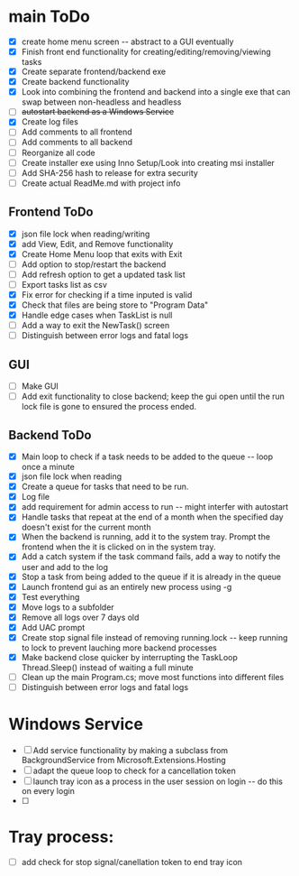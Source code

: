 # main ToDo
- [X] create home menu screen -- abstract to a GUI eventually
- [X] Finish front end functionality for creating/editing/removing/viewing tasks
- [X] Create separate frontend/backend exe 
- [X] Create backend functionality
- [X] Look into combining the frontend and backend into a single exe that can swap between non-headless and headless
- [ ] ~~autostart backend as a Windows Service~~
- [X] Create log files
- [ ] Add comments to all frontend
- [ ] Add comments to all backend
- [ ] Reorganize all code
- [ ] Create installer exe using Inno Setup/Look into creating msi installer
- [ ] Add SHA-256 hash to release for extra security
- [ ] Create actual ReadMe.md with project info

## Frontend ToDo
- [X] json file lock when reading/writing
- [X] add View, Edit, and Remove functionality
- [X] Create Home Menu loop that exits with Exit
- [ ] Add option to stop/restart the backend
- [ ] Add refresh option to get a updated task list
- [ ] Export tasks list as csv
- [X] Fix error for checking if a time inputed is valid
- [X] Check that files are being store to "Program Data"
- [X] Handle edge cases when TaskList is null
- [ ] Add a way to exit the NewTask() screen
- [ ] Distinguish between error logs and fatal logs

## GUI
- [ ] Make GUI
- [ ] Add exit functionality to close backend; keep the gui open until the run lock file is gone to ensured the process ended.

## Backend ToDo
- [X] Main loop to check if a task needs to be added to the queue -- loop once a minute
- [X] json file lock when reading
- [X] Create a queue for tasks that need to be run.
- [X] Log file
- [X] add requirement for admin access to run -- might interfer with autostart
- [X] Handle tasks that repeat at the end of a month when the specified day doesn't exist for the current month
- [X] When the backend is running, add it to the system tray. Prompt the frontend when the it is clicked on in the system tray.
- [X] Add a catch system if the task command fails, add a way to notify the user and add to the log
- [X] Stop a task from being added to the queue if it is already in the queue
- [X] Launch frontend gui as an entirely new process using -g
- [X] Test everything
- [X] Move logs to a subfolder
- [X] Remove all logs over 7 days old
- [X] Add UAC prompt
- [X] Create stop signal file instead of removing running.lock -- keep running to lock to prevent lauching more backend processes
- [X] Make backend close quicker by interrupting the TaskLoop Thread.Sleep() instead of waiting a full minute
- [ ] Clean up the main Program.cs; move most functions into different files
- [ ] Distinguish between error logs and fatal logs

# Windows Service
- [ ] Add service functionality by making a subclass from BackgroundService from Microsoft.Extensions.Hosting
- [ ] adapt the queue loop to check for a cancellation token
- [ ] launch tray icon as a process in the user session on login -- do this on every login
- [ ] 

# Tray process:
- [ ] add check for stop signal/canellation token to end tray icon
